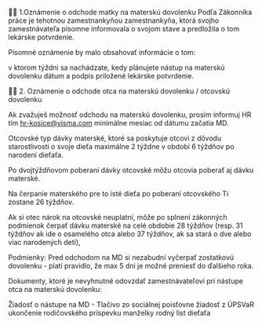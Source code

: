 👩‍🍼 1.Oznámenie o odchode matky na materskú dovolenku
Podľa Zákonníka práce je tehotnou zamestnankyňou zamestnankyňa, ktorá svojho zamestnávateľa písomne informovala o svojom stave a predložila o tom lekárske potvrdenie.

Písomné oznámenie by malo obsahovať informácie o tom:

v ktorom týždni sa nachádzate,
kedy plánujete nástup na materskú dovolenku
dátum a podpis
priložené lekárske potvrdenie.

👨‍🍼 2. Oznámenie o odchode otca na materskú dovolenku / otcovskú dovolenku


Ak zvažuješ možnosť odchodu na materskú dovolenku, prosím informuj HR tím hr-kosice@visma.com minimálne mesiac od dátumu začatia MD.

Otcovské
typ dávky materské, ktoré sa poskytuje otcovi z dôvodu starostlivosti o svoje dieťa maximálne 2 týždne v období 6 týždňov po narodení dieťaťa.



Po dvojtýždňovom poberaní dávky otcovské môžu otcovia poberať aj dávku materské.

Na čerpanie materského pre to isté dieťa po poberaní otcovského Ti zostane 26 týždňov.


Ak si otec nárok na otcovské neuplatní, môže po splnení zákonných podmienok čerpať dávku materské na celé obdobie 28 týždňov (resp. 31 týždňov ak ide o osamelého otca alebo 37 týždňov, ak sa stará o dve alebo viac narodených detí),

Podmienky:
Pred odchodom na MD si nezabudní vyčerpať zostatkovú dovolenku - platí pravidlo, že max 5 dni je možné preniesť do ďalšieho roka.

Dokumenty, ktoré je nevyhnutné odovzdať zamestnávateľovi pri nástupe otca na materskú dovolenku:

Žiadosť o nástupe na MD - Tlačivo zo sociálnej poisťovne
žiadosť z ÚPSVaR ukončenie rodičovského príspevku manželky
rodný list dieťaťa
